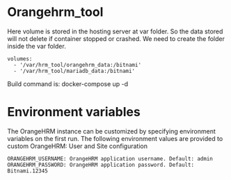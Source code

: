 # Orangehrm_tool

Here volume is stored in the hosting server at var folder. So the data stored will not delete if container stopped or crashed. 
We need to create the folder inside the var folder.

    volumes:
      - '/var/hrm_tool/orangehrm_data:/bitnami'
      - '/var/hrm_tool/mariadb_data:/bitnami'

Build command is: docker-compose up -d

# Environment variables

The OrangeHRM instance can be customized by specifying environment variables on the first run. The following environment values are provided to custom OrangeHRM:
User and Site configuration

    ORANGEHRM_USERNAME: OrangeHRM application username. Default: admin
    ORANGEHRM_PASSWORD: OrangeHRM application password. Default: Bitnami.12345

